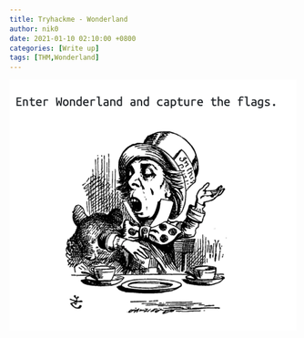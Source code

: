 ```yaml
---
title: Tryhackme - Wonderland
author: nik0
date: 2021-01-10 02:10:00 +0800
categories: [Write up]
tags: [THM,Wonderland]
---
```


![Banner!](/assets/img/sample/Wonderland/Banner.png)
